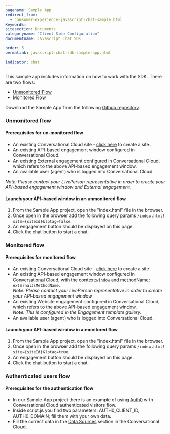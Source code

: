 ```yaml
---
pagename: Sample App
redirect_from:
  - consumer-experience-javascript-chat-sample.html
Keywords:
sitesection: Documents
categoryname: "Client Side Configuration"
documentname: Javascript Chat SDK

order: 5
permalink: javascript-chat-sdk-sample-app.html

indicator: chat
---
```


This sample app includes information on how to work with the SDK. There are two flows:

- [Unmonitored Flow](#unmonitored-flow)
- [Monitored Flow](#monitored-flow)

Download the Sample App from the following [Github repository](https://github.com/LivePersonInc/chat-js-sdk-sample-app).

### Unmonitored flow

#### Prerequisites for un-monitored flow

- An existing Conversational Cloud site - [click here](https://register.liveperson.com/) to create a site.      
- An existing API-based engagement window configured in Conversational Cloud.
- An existing External engagement configured in Conversational Cloud, which refers to the above API-based engagement window.
- An available user (agent) who is logged into Conversational Cloud.

*Note: Please contact your LivePerson representative in order to create your API-based engagement window and External engagement.*

#### Launch your API-based window in an unmonitored flow

1. From the Sample App project, open the "index.html" file in the browser.
2. Once open in the browser add the following query params `/index.html?site={siteId}&lptag=false`.
3. An engagement button should be displayed on this page.
4. Click the chat button to start a chat.

### Monitored flow

#### Prerequisites for monitored flow

- An existing Conversational Cloud site - [click here](https://register.liveperson.com/) to create a site.
- An existing API-based engagement window configured in Conversational Cloud, with the context:`window` and methodName: `externalJsMethodName`. <br> *Note: Please contact your LivePerson representative in order to create your API-based engagement window.*
- An existing Website engagement configured in Conversational Cloud, which refers to the above API-based engagement window.  <br> *Note: This is configured in the Engagement template gallery.*
- An available user (agent) who is logged into Conversational Cloud.

####  Launch your API-based window in a monitored flow

1. From the Sample App project, open the "index.html" file in the browser.
2. Once open in the browser add the following query params `/index.html?site={siteId}&lptag=true`.
3. An engagement button should be displayed on this page.
4. Click the chat button to start a chat.

### Authenticated users flow

####  Prerequisites for the authentication flow

- In our Sample App project there is an example of using [Auth0](https://auth0.com/) with Conversational Cloud authenticated visitors flow.
- Inside script.js you find two parameters: AUTH0_CLIENT_ID, AUTH0_DOMAIN; fill them with your own data.
- Fill the correct data in the [Data Sources](/guides-authentication-configuration.html) section in the Conversational Cloud.